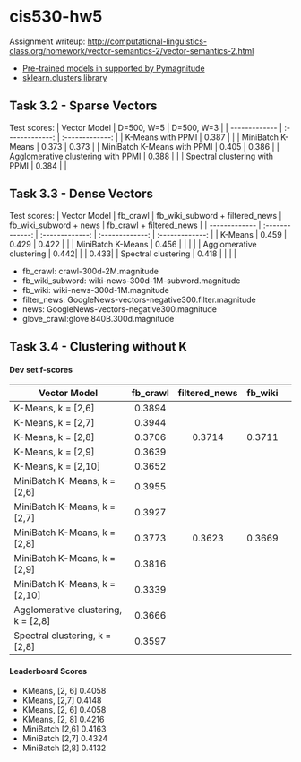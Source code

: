 # cis530-hw5
Assignment writeup: http://computational-linguistics-class.org/homework/vector-semantics-2/vector-semantics-2.html

* [Pre-trained models in supported by Pymagnitude](https://github.com/plasticityai/magnitude)
* [sklearn.clusters library](https://scikit-learn.org/stable/modules/clustering.html#hierarchical-clustering)

## Task 3.2 - Sparse Vectors ###
Test scores:
| Vector Model  | D=500, W=5 | D=500, W=3 | 
| ------------- | :-------------: | :-------------: |
| K-Means with PPMI | 0.387 |  |
| MiniBatch K-Means | 0.373 | 0.373 |
| MiniBatch K-Means  with PPMI | 0.405 | 0.386 |
| Agglomerative clustering with PPMI | 0.388 |  | 
| Spectral clustering with PPMI | 0.384 |  |

## Task 3.3 - Dense Vectors ###
Test scores:
| Vector Model  | fb_crawl | fb_wiki_subword + filtered_news | fb_wiki_subword + news | fb_crawl + filtered_news |
| ------------- | :-------------: | :-------------: | :-------------: | :-------------: |
| K-Means | 0.459  | 0.429 | 0.422 | |
| MiniBatch K-Means  | 0.456  | | | |
| Agglomerative clustering | 0.442| | | 0.433|
| Spectral clustering | 0.418 | | | |

* fb_crawl: crawl-300d-2M.magnitude
* fb_wiki_subword: wiki-news-300d-1M-subword.magnitude
* fb_wiki: wiki-news-300d-1M.magnitude
* filter_news: GoogleNews-vectors-negative300.filter.magnitude
* news: GoogleNews-vectors-negative300.magnitude
* glove_crawl:glove.840B.300d.magnitude

## Task 3.4 - Clustering without K ##
#### Dev set f-scores ####
| Vector Model  | fb_crawl | filtered_news | fb_wiki  | |
| ------------- | :-------------: | :-------------: | :-------------: | :-------------: |
| K-Means, k = [2,6] |  0.3894 |   |  |  |
| K-Means, k = [2,7] |  0.3944 |   |  |  |
| K-Means, k = [2,8] | 0.3706  |  0.3714 | 0.3711 |  |
| K-Means, k = [2,9] | 0.3639 |   |  |  |
| K-Means, k = [2,10] | 0.3652 |   |  |  |
| MiniBatch K-Means, k = [2,6]  |0.3955 |  | | |
| MiniBatch K-Means, k = [2,7]  | 0.3927 |  | | |
| MiniBatch K-Means, k = [2,8]  | 0.3773 | 0.3623 | 0.3669 | |
| MiniBatch K-Means, k = [2,9]  | 0.3816 |  | | |
| MiniBatch K-Means, k = [2,10] |0.3339 |   |  |  |
| Agglomerative clustering,  k = [2,8] | 0.3666 | | | |
| Spectral clustering,  k = [2,8] | 0.3597| | | |


#### Leaderboard Scores ####
* KMeans, [2, 6] 0.4058
* KMeans, [2,7] 0.4148
* KMeans, [2, 6] 0.4058
* KMeans, [2, 8] 0.4216
* MiniBatch [2,6] 0.4163
* MiniBatch [2,7] 0.4324
* MiniBatch [2,8] 0.4132
